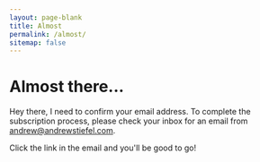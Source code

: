 ```yaml
---
layout: page-blank
title: Almost
permalink: /almost/
sitemap: false
---
```


# Almost there...

Hey there, I need to confirm your email address. To complete the subscription process, please check your inbox for an email from andrew@andrewstiefel.com.

Click the link in the email and you'll be good to go!